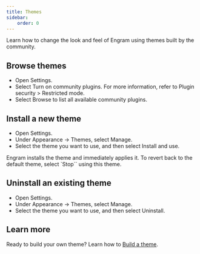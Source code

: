 ```yaml
---
title: Themes
sidebar:
    order: 0
---
```


Learn how to change the look and feel of Engram using themes built by the community.

Browse themes
---
- Open Settings.
- Select Turn on community plugins. For more information, refer to Plugin security > Restricted mode.
- Select Browse to list all available community plugins.

Install a new theme
---
- Open Settings.
- Under Appearance → Themes, select Manage.
- Select the theme you want to use, and then select Install and use.


Engram installs the theme and immediately applies it. To revert back to the default theme, select `Stop`` using this theme.

<!-- Update themes
---
Themes don't update automatically. You can either update all themes at once, or update individual themes.

To update all your themes:
- Open Settings.
- Under Appearance → Current community themes, select Check for updates.
- If updates are available, select Update all.

To update an individual theme:
- Open Settings.
- Under Appearance → Themes, select Manage.
- Select the theme you want to update, and then select Check for updates.
- If an update is available, select Update. -->

Uninstall an existing theme
---
- Open Settings.
- Under Appearance → Themes, select Manage.
- Select the theme you want to use, and then select Uninstall.

Learn more
---
Ready to build your own theme? Learn how to [Build a theme](https://docs.engramapp.com/themes/build-a-theme/).